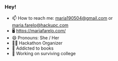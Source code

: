 
#

### Hey! 
- 📫 How to reach me: maria190504@gmail.com or maria.farelo@hackupc.com
- 🖥️ https://mariafarelo.com/
- 😄 Pronouns: She / Her
- 🙋‍♀️ Hackathon Organizer
- 📘 Addicted to books
- 🔭 Working on surviving college
 <!-- 👯 I’m looking to collaborate on .
- 🤔 I’m looking for help with ...
- 🌱 I’m currently learning 
- ⚡ Fun fact: ... 
- 💬 Ask me about ... -->
#

